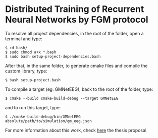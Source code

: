 # Distributed Training of Recurrent Neural Networks by FGM protocol

To resolve all project dependencies, in the root of the folder, open a terminal and type:
```
$ cd bash/
$ sudo chmod a+x *.bash
$ sudo bash setup-project-dependencies.bash
```
After that, in the same folder, to generate cmake files and compile the custom library, type:
```
$ bash setup-project.bash
```
To compile a target (eg. GMNetEEG), back to the root of the folder, type:
```
$ cmake --build cmake-build-debug --target GMNetEEG
```
and to run this target, type:
```
$ ./cmake-build-debug/bin/GMNetEEG absolute/path/to/simulation/gm_eeg.json
```


For more information about this work, check [here](tex/proposal/proposal.pdf) the thesis proposal.
